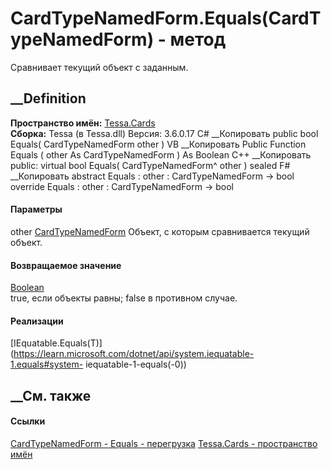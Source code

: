 # CardTypeNamedForm.Equals(CardTypeNamedForm) - метод
Сравнивает текущий объект с заданным.
##  __Definition
 **Пространство имён:** [Tessa.Cards](N_Tessa_Cards.htm)  
 **Сборка:** Tessa (в Tessa.dll) Версия: 3.6.0.17
C# __Копировать
     public bool Equals(
    	CardTypeNamedForm other
    )
VB __Копировать
     Public Function Equals ( 
    	other As CardTypeNamedForm
    ) As Boolean
C++ __Копировать
     public:
    virtual bool Equals(
    	CardTypeNamedForm^ other
    ) sealed
F# __Копировать
     abstract Equals : 
            other : CardTypeNamedForm -> bool 
    override Equals : 
            other : CardTypeNamedForm -> bool 
#### Параметры
other [CardTypeNamedForm](T_Tessa_Cards_CardTypeNamedForm.htm)
    Объект, с которым сравнивается текущий объект.
#### Возвращаемое значение
[Boolean](https://learn.microsoft.com/dotnet/api/system.boolean)  
true, если объекты равны; false в противном случае.
#### Реализации
[IEquatable<T>.Equals(T)](https://learn.microsoft.com/dotnet/api/system.iequatable-1.equals#system-
iequatable-1-equals\(-0\))  
##  __См. также
#### Ссылки
[CardTypeNamedForm - ](T_Tessa_Cards_CardTypeNamedForm.htm)
[Equals - перегрузка](Overload_Tessa_Cards_CardTypeNamedForm_Equals.htm)
[Tessa.Cards - пространство имён](N_Tessa_Cards.htm)
